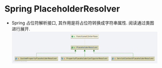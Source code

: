 # Spring PlaceholderResolver
- Spring 占位符解析接口, 其作用是将占位符转换成字符串属性. 阅读通过类图进行展开. 
    ![PlaceholderResolver](./images/PropertyPlaceholderConfigurerResolver.png)